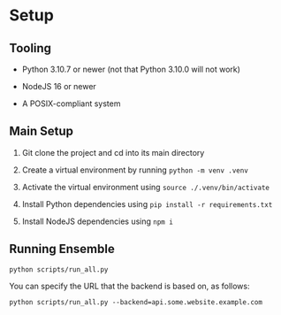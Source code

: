 
# Setup

## Tooling

* Python 3.10.7 or newer (not that Python 3.10.0 will not work)

* NodeJS 16 or newer

* A POSIX-compliant system

## Main Setup

1. Git clone the project and cd into its main directory

2. Create a virtual environment by running `python -m venv .venv`

3. Activate the virtual environment using `source ./.venv/bin/activate`

4. Install Python dependencies using `pip install -r requirements.txt`

5. Install NodeJS dependencies using `npm i`

## Running Ensemble

`python scripts/run_all.py`

You can specify the URL that the backend is based on, as follows:

`python scripts/run_all.py --backend=api.some.website.example.com`
